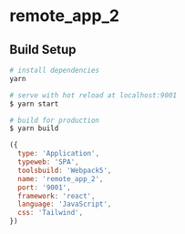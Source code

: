 # remote_app_2

## Build Setup

```bash
# install dependencies
yarn

# serve with hot reload at localhost:9001
$ yarn start

# build for production
$ yarn build
```

```js
({
  type: 'Application',
  typeweb: 'SPA',
  toolsbuild: 'Webpack5',
  name: 'remote_app_2',
  port: '9001',
  framework: 'react',
  language: 'JavaScript',
  css: 'Tailwind',
})
```